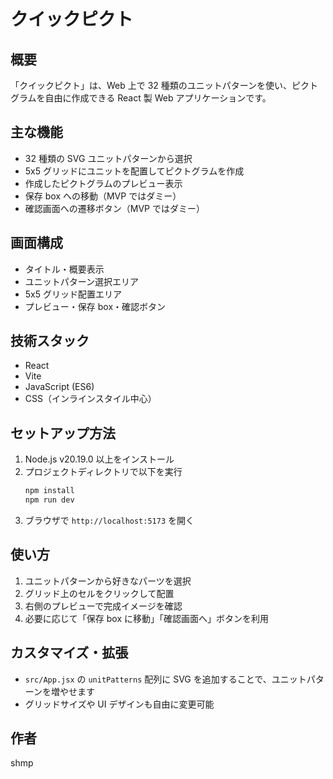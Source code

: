 # クイックピクト

## 概要

「クイックピクト」は、Web 上で 32 種類のユニットパターンを使い、ピクトグラムを自由に作成できる React 製 Web アプリケーションです。

## 主な機能

- 32 種類の SVG ユニットパターンから選択
- 5x5 グリッドにユニットを配置してピクトグラムを作成
- 作成したピクトグラムのプレビュー表示
- 保存 box への移動（MVP ではダミー）
- 確認画面への遷移ボタン（MVP ではダミー）

## 画面構成

- タイトル・概要表示
- ユニットパターン選択エリア
- 5x5 グリッド配置エリア
- プレビュー・保存 box・確認ボタン

## 技術スタック

- React
- Vite
- JavaScript (ES6)
- CSS（インラインスタイル中心）

## セットアップ方法

1. Node.js v20.19.0 以上をインストール
2. プロジェクトディレクトリで以下を実行
   ```sh
   npm install
   npm run dev
   ```
3. ブラウザで `http://localhost:5173` を開く

## 使い方

1. ユニットパターンから好きなパーツを選択
2. グリッド上のセルをクリックして配置
3. 右側のプレビューで完成イメージを確認
4. 必要に応じて「保存 box に移動」「確認画面へ」ボタンを利用

## カスタマイズ・拡張

- `src/App.jsx` の `unitPatterns` 配列に SVG を追加することで、ユニットパターンを増やせます
- グリッドサイズや UI デザインも自由に変更可能

## 作者

shmp
